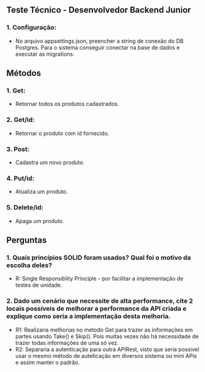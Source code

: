## Teste Técnico - Desenvolvedor Backend Junior
### 1. Configuração:
- No arquivo appsettings.json, preencher a string de conexão do DB Postgres. Para o sistema conseguir conectar na base de dados e executar as migrations.
## Métodos
### 1. Get:
- Retornar todos os produtos cadastrados.
### 2. Get/id:
- Retornar o produto com id fornecido.
### 3. Post:
- Cadastra um novo produto.
### 4. Put/id:
- Atualiza um produto.
### 5. Delete/id:
- Apaga um produto. 
## Perguntas
### 1. Quais princípios SOLID foram usados? Qual foi o motivo da escolha deles?
- R: Single Responsiblity Principle - por facilitar a implementação de testes de unidade.
### 2. Dado um cenário que necessite de alta performance, cite 2 locais possíveis de melhorar a performance da API criada e explique como seria a implementação desta melhoria.
- R1: Realizaria melhorias no método Get para trazer as informações em partes usando Take() e Skip(). Pois muitas vezes não há necessidade de trazer todas informações de uma só vez.
- R2: Separaria a autenticação para outra APIRest, visto que seria possivel usar o mesmo método de auteticação em diversos sistema ou mini APis e assim manter o padrão.
